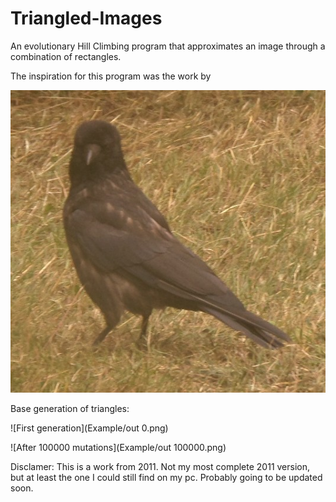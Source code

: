 # Triangled-Images
An evolutionary Hill Climbing program that approximates an image through a combination of rectangles.

The inspiration for this program was the work by 


![Original image](Example/examples1.png)

Base generation of triangles:


![First generation](Example/out 0.png)

![After 100000 mutations](Example/out 100000.png)




Disclamer: This is a work from 2011. Not my most complete 2011 version, but at least the one I could still 
find on my pc. Probably going to be updated soon.

